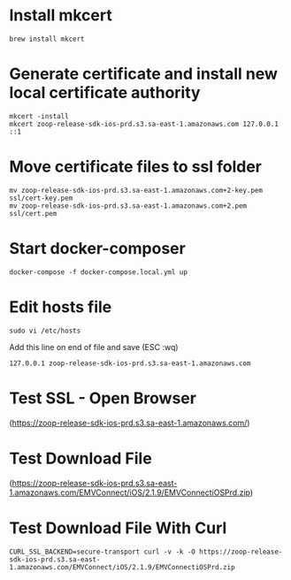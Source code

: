 # Install mkcert

```
brew install mkcert
```

# Generate certificate and install new local certificate authority

```
mkcert -install
mkcert zoop-release-sdk-ios-prd.s3.sa-east-1.amazonaws.com 127.0.0.1 ::1
```

# Move certificate files to ssl folder
```
mv zoop-release-sdk-ios-prd.s3.sa-east-1.amazonaws.com+2-key.pem ssl/cert-key.pem
mv zoop-release-sdk-ios-prd.s3.sa-east-1.amazonaws.com+2.pem ssl/cert.pem 
```

# Start docker-composer
```
docker-compose -f docker-compose.local.yml up
```

# Edit hosts file
```
sudo vi /etc/hosts
```
Add this line on end of file and save (ESC :wq)
```
127.0.0.1 zoop-release-sdk-ios-prd.s3.sa-east-1.amazonaws.com
```



# Test SSL - Open Browser

(https://zoop-release-sdk-ios-prd.s3.sa-east-1.amazonaws.com/)

# Test Download File

(https://zoop-release-sdk-ios-prd.s3.sa-east-1.amazonaws.com/EMVConnect/iOS/2.1.9/EMVConnectiOSPrd.zip)

# Test Download File With Curl

```
CURL_SSL_BACKEND=secure-transport curl -v -k -O https://zoop-release-sdk-ios-prd.s3.sa-east-1.amazonaws.com/EMVConnect/iOS/2.1.9/EMVConnectiOSPrd.zip
```